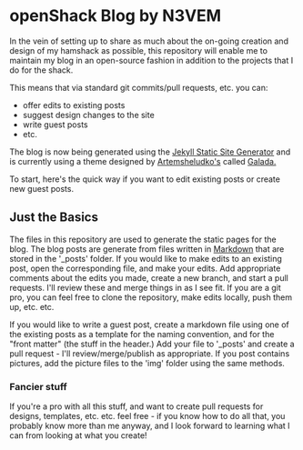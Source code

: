# openShack Blog by N3VEM

In the vein of setting up to share as much about the on-going creation and design of my hamshack as possible, this repository will enable me to maintain my blog in an open-source fashion in addition to the projects that I do for the shack.

This means that via standard git commits/pull requests, etc. you can:

- offer edits to existing posts
- suggest design changes to the site
- write guest posts
- etc.

The blog is now being generated using the [Jekyll Static Site Generator](https://jekyllrb.com/) and is currently using a theme designed by [Artemsheludko's](https://github.com/artemsheludko/) called [Galada.](https://jekyll-themes.com/galada/)

To start, here's the quick way if you want to edit existing posts or create new guest posts.

## Just the Basics

The files in this repository are used to generate the static pages for the blog.  The blog posts are generate from files written in [Markdown](https://www.markdownguide.org/) that are stored in the '_posts' folder. If you would like to make edits to an existing post, open the corresponding file, and make your edits. Add appropriate comments about the edits you made, create a new branch, and start a pull requests.  I'll review these and merge things in as I see fit.  If you are a git pro, you can feel free to clone the repository, make edits locally, push them up, etc. etc.

If you would like to write a guest post, create a markdown file using one of the existing posts as a template for the naming convention, and for the "front matter" (the stuff in the header.)  Add your file to '_posts' and create a pull request - I'll review/merge/publish as appropriate.  If you post contains pictures, add the picture files to the 'img' folder using the same methods.

### Fancier stuff

If you're a pro with all this stuff, and want to create pull requests for designs, templates, etc. etc. feel free - if you know how to do all that, you probably know more than me anyway, and I look forward to learning what I can from looking at what you create!
